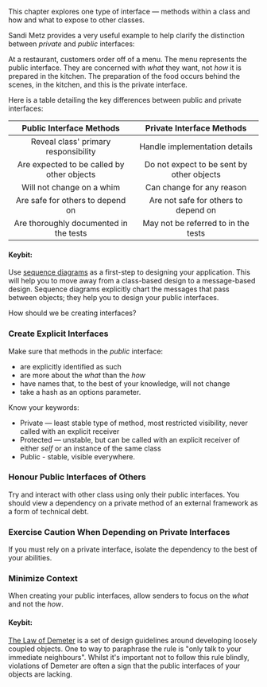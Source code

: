This chapter explores one type of interface — methods within a class and how and what to expose to other classes.

Sandi Metz provides a very useful example to help clarify the distinction between _private_ and _public_ interfaces:

At a restaurant, customers order off of a menu. The menu represents the public interface. They are concerned with _what_ they want, not _how_ it is prepared in the kitchen. The preparation of the food occurs behind the scenes, in the kitchen, and this is the private interface.

Here is a table detailing the key differences between public and private interfaces:

| Public Interface Methods  | Private Interface Methods|
| :-----------------:| :---------------: |
| Reveal class' primary responsibility  | Handle implementation details |
| Are expected to be called by other objects | Do not expect to be sent by other objects |
| Will not change on a whim | Can change for any reason |
| Are safe for others to depend on | Are not safe for others to depend on |
| Are thoroughly documented in the tests | May not be referred to in the tests|

#### Keybit:

Use [sequence diagrams](http://en.wikipedia.org/wiki/Sequence_diagram) as a first-step to designing your application. This will help you to move away from a class-based design to a message-based design. Sequence diagrams explicitly chart the messages that pass between objects; they help you to design your public interfaces.

How should we be creating interfaces?

### Create Explicit Interfaces

Make sure that methods in the _public_ interface:

* are explicitly identified as such
* are more about the _what_ than the _how_
* have names that, to the best of your knowledge, will not change
* take a hash as an options parameter.


Know your keywords:

* Private — least stable type of method, most restricted visibility, never called with an explicit receiver
* Protected — unstable, but can be called with an explicit receiver of either _self_ or an instance of the same class
* Public - stable, visible everywhere.

### Honour Public Interfaces of Others

Try and interact with other class using only their public interfaces. You should view a dependency on a private method of an external framework as a form of technical debt.

### Exercise Caution When Depending on Private Interfaces

If you must rely on a private interface, isolate the dependency to the best of your abilities.

### Minimize Context

When creating your public interfaces, allow senders to focus on the _what_ and not the _how_.

#### Keybit:

[The Law of Demeter](http://en.wikipedia.org/wiki/Law_of_Demeter) is a set of design guidelines around developing loosely coupled objects. One to way to paraphrase the rule is "only talk to your immediate neighbours". Whilst it's important not to follow this rule blindly, violations of Demeter are often a sign that the public interfaces of your objects are lacking.
